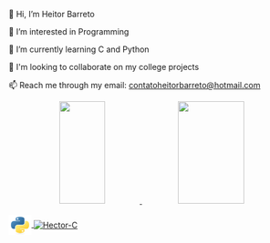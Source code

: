 👋 Hi, I’m Heitor Barreto

👀 I’m interested in Programming

🌱 I’m currently learning C and Python

💞️ I'm looking to collaborate on my college projects

📫 Reach me through my email: contatoheitorbarreto@hotmail.com

<div align="center">
  <a href="https://github.com/HectorBrrt/">
  <img height="180em" width="40%" src="https://github-readme-stats.vercel.app/api?username=HectorBrrt&show_icons=true&theme=gotham&include_all_commits=true&count_private=true"/>
  <img height="180em" width="48%" src="https://github-readme-stats.vercel.app/api/top-langs/?username=HectorBrrt&layout=compact&langs_count=7&theme=gotham"/>
</div>
<div style="display: inline_block"><br>
  <img align="center" alt="Hector-Python" height="35" width="40" src="https://raw.githubusercontent.com/devicons/devicon/master/icons/python/python-original.svg">
  <img align="center" alt="Hector-C" height="35" width="40" src="https://cdn.jsdelivr.net/gh/devicons/devicon/icons/c/c-original.svg" />
  </div>
